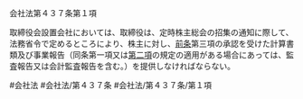 会社法第４３７条第１項

取締役会設置会社においては、取締役は、定時株主総会の招集の通知に際して、法務省令で定めるところにより、株主に対し、[前条](会社法＿＿＿＿第４３６条第１項)第三項の承認を受けた計算書類及び事業報告（同条第一項又は[第二項](会社法＿＿＿＿第４３７条第２項)の規定の適用がある場合にあっては、監査報告又は会計監査報告を含む。）を提供しなければならない。

#会社法
#会社法/第４３７条
#会社法/第４３７条/第１項
